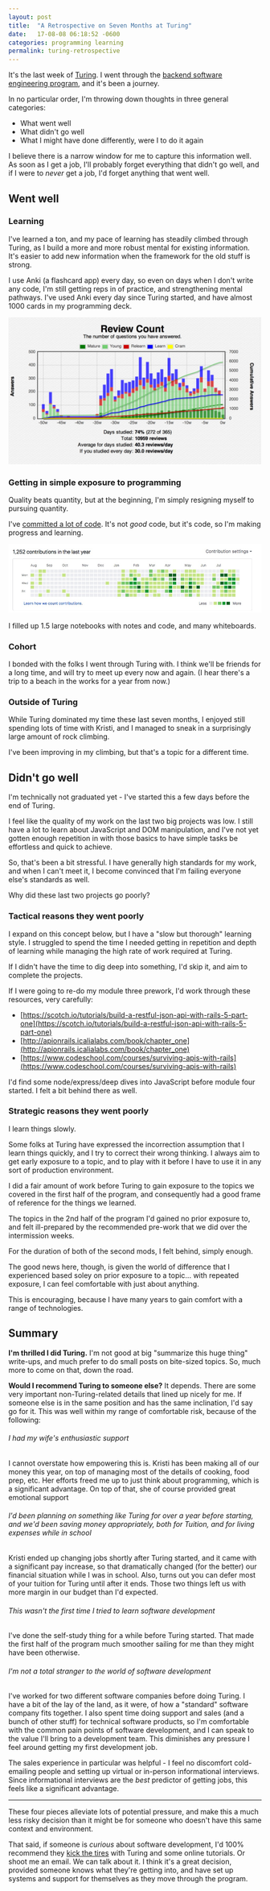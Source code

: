 ```yaml
---
layout: post
title:  "A Retrospective on Seven Months at Turing"
date:   17-08-08 06:18:52 -0600
categories: programming learning
permalink: turing-retrospective
---
```


It's the last week of [Turing](https://www.turing.io/). I went through the [backend software engineering program](https://www.turing.io/programs/back-end-engineering), and it's been a journey.

In no particular order, I'm throwing down thoughts in three general categories:
- What went well
- What didn't go well
- What I might have done differently, were I to do it again

I believe there is a narrow window for me to capture this information well. As soon as I get a job, I'll probably forget everything that didn't go well, and if I were to _never_ get a job, I'd forget anything that went well.



## Went well

### Learning

I've learned a ton, and my pace of learning has steadily climbed through Turing, as I build a more and more robust mental for existing information. It's easier to add new information when the framework for the old stuff is strong.

I use Anki (a flashcard app) every day, so even on days when I don't write any code, I'm still getting reps in of practice, and strengthening mental pathways. I've used Anki every day since Turing started, and have almost 1000 cards in my programming deck.

![review stats](/images/Statistics.jpg)

<!--more-->
### Getting in simple exposure to programming

Quality beats quantity, but at the beginning, I'm simply resigning myself to pursuing quantity.

I've [committed a lot of code](https://github.com/josh-works). It's not *good* code, but it's code, so I'm making progress and learning.

![I've committed a lot of code](/images/github_01.jpg)

I filled up 1.5 large notebooks with notes and code, and many whiteboards.


### Cohort

I bonded with the folks I went through Turing with. I think we'll be friends for a long time, and will try to meet up every now and again. (I hear there's a trip to a beach in the works for a year from now.)

### Outside of Turing

While Turing dominated my time these last seven months, I enjoyed still spending lots of time with Kristi, and I managed to sneak in a surprisingly large amount of rock climbing.

I've been improving in my climbing, but that's a topic for a different time.



## Didn't go well

I'm technically not graduated yet - I've started this a few days before the end of Turing.

I feel like the quality of my work on the last two big projects was low. I still have a lot to learn about JavaScript and DOM manipulation, and I've not yet gotten enough repetition in with those basics to have simple tasks be effortless and quick to achieve.

So, that's been a bit stressful. I have generally high standards for my work, and when I can't meet it, I become convinced that I'm failing everyone else's standards as well.

Why did these last two projects go poorly?

### Tactical reasons they went poorly

I expand on this concept below, but I have a "slow but thorough" learning style. I struggled to spend the time I needed getting in repetition and depth of learning while managing the high rate of work required at Turing.

If I didn't have the time to dig deep into something, I'd skip it, and aim to complete the projects.

If I were going to re-do my module three prework, I'd work through these resources, very carefully:

- [https://scotch.io/tutorials/build-a-restful-json-api-with-rails-5-part-one](https://scotch.io/tutorials/build-a-restful-json-api-with-rails-5-part-one)
- [http://apionrails.icalialabs.com/book/chapter_one](http://apionrails.icalialabs.com/book/chapter_one)
- [https://www.codeschool.com/courses/surviving-apis-with-rails](https://www.codeschool.com/courses/surviving-apis-with-rails)

I'd find some node/express/deep dives into JavaScript before module four started. I felt a bit behind there as well.

### Strategic reasons they went poorly

I learn things slowly.

Some folks at Turing have expressed the incorrection assumption that I learn things quickly, and I try to correct their wrong thinking. I always aim to get early exposure to a topic, and to play with it before I have to use it in any sort of production environment.

I did a fair amount of work before Turing to gain exposure to the topics we covered in the first half of the program, and consequently had a good frame of reference for the things we learned.

The topics in the 2nd half of the program I'd gained no prior exposure to, and felt ill-prepared by the recommended pre-work that we did over the intermission weeks.

For the duration of both of the second mods, I felt behind, simply enough.

The good news here, though, is given the world of difference that I experienced based soley on prior exposure to a topic... with repeated exposure, I can feel comfortable with just about anything.

This is encouraging, because I have many years to gain comfort with a range of technologies.

## Summary

**I'm thrilled I did Turing.** I'm not good at big "summarize this huge thing" write-ups, and much prefer to do small posts on bite-sized topics. So, much more to come on that, down the road.

**Would I recommend Turing to someone else?** It depends. There are some very important non-Turing-related details that lined up nicely for me. If someone else is in the same position and has the same inclination, I'd say go for it. This was well within my range of comfortable risk, because of the following:

###### I had my wife's enthusiastic support

I cannot overstate how empowering this is. Kristi has been making all of our money this year, on top of managing most of the details of cooking, food prep, etc. Her efforts freed me up to just think about programming, which is a significant advantage. On top of that, she of course provided great emotional support

###### I'd been planning on something like Turing for over a year before starting, and we'd been saving money appropriately, both for Tuition, and for living expenses while in school

Kristi ended up changing jobs shortly after Turing started, and it came with a significant pay increase, so that dramatically changed (for the better) our financial situation while I was in school. Also, turns out you can defer most of your tuition for Turing until after it ends. Those two things left us with more margin in our budget than I'd expected.

###### This wasn't the first time I tried to learn software development

I've done the self-study thing for a while before Turing started. That made the first half of the program much smoother sailing for me than they might have been otherwise.

###### I'm not a total stranger to the world of software development

I've worked for two different software companies before doing Turing. I have a bit of the lay of the land, as it were, of how a "standard" software company fits together. I also spent time doing support and sales (and a bunch of other stuff) for technical software products, so I'm comfortable with the common pain points of software development, and I can speak to the value I'll bring to a development team. This diminishes any pressure I feel around getting my first development job.

The sales experience in particular was helpful - I feel no discomfort cold-emailing people and setting up virtual or in-person informational interviews. Since informational interviews are the _best_ predictor of getting jobs, this feels like a significant advantage.

-------------------

These four pieces alleviate lots of potential pressure, and make this a much less risky decision than it might be for someone who doesn't have this same context and environment.

That said, if someone is *curious* about software development, I'd 100% recommend they [kick the tires](http://trycoding.turing.io/) with Turing and some online tutorials. Or shoot me an email. We can talk about it. I think it's a great decision, provided someone knows what they're getting into, and have set up systems and support for themselves as they move through the program.

